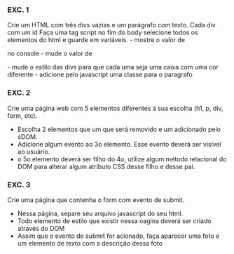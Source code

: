 
### EXC. 1
Crie um HTML com três divs vazias e um parágrafo com texto. Cada div com um id 
Faça uma tag script no fim do body selecione todos os elementos do html e guarde em variáveis.
    - mostre o valor de <p> no console
    - mude o valor de <p> 
    - mude o estilo das divs para que cada uma seja uma caixa com uma cor diferente
    - adicione pelo javascript uma classe para o paragrafo


### EXC. 2
Crie uma página web com 5 elementos diferentes à sua escolha (h1, p, div, form, etc).
- Escolha 2 elementos que um que será removido e um adicionado pelo sDOM.
- Adicione algum evento ao 3o elemento. Esse evento deverá ser visível ao usuário.
- o 5o elemento deverá ser filho do 4o, utilize algum método relacional do DOM para alterar algum atributo CSS desse filho e desse pai.



### EXC. 3
Crie uma página que contenha o form com evento de submit.
- Nessa página, separe seu arquivo javascript do seu html. 
- Todo elemento de estilo que existir nessa oagina deverá ser criado através do DOM
- Assim que o evento de submit for acionado, faça aparecer uma foto e um elemento de texto com a descrição dessa foto
